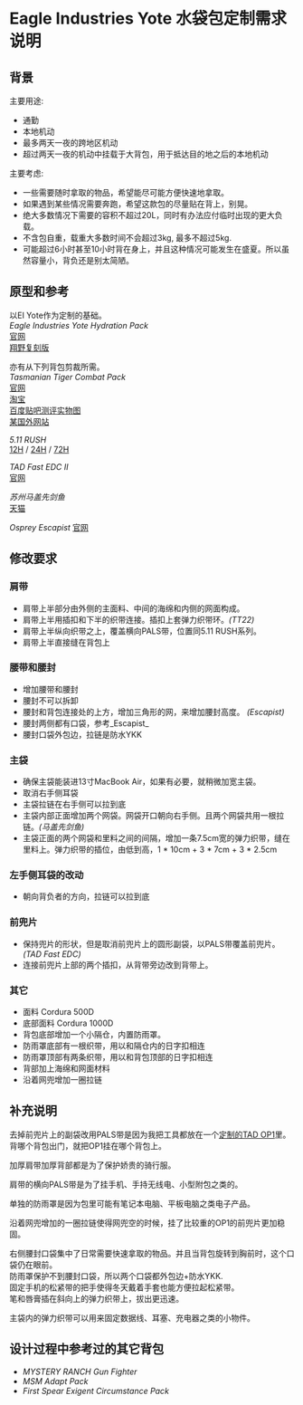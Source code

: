 Eagle Industries Yote 水袋包定制需求说明
============================================

背景
----
主要用途:
* 通勤
* 本地机动
* 最多两天一夜的跨地区机动
* 超过两天一夜的机动中挂载于大背包，用于抵达目的地之后的本地机动

主要考虑:
* 一些需要随时拿取的物品，希望能尽可能方便快速地拿取。
* 如果遇到某些情况需要奔跑，希望这款包的尽量贴在背上，别晃。
* 绝大多数情况下需要的容积不超过20L，同时有办法应付临时出现的更大负载。
* 不含包自重，载重大多数时间不会超过3kg, 最多不超过5kg.
* 可能超过6小时甚至10小时背在身上，并且这种情况可能发生在盛夏。所以虽然容量小，背负还是别太简陋。


原型和参考
-----------
以EI Yote作为定制的基础。  
_Eagle Industries Yote Hydration Pack_  
[官网](http://www.eagleindustries.com/products/detail.aspx?id=234)  
[翔野复刻版](http://www.flyye.com/cn/ArticleShow.asp?ProdID=0492)

亦有从下列背包剪裁所需。  
_Tasmanian Tiger Combat Pack_  
[官网](http://www.tasmaniantactical.com/TT_Combat_Pack_p/7716.htm)  
[淘宝](http://item.taobao.com/item.htm?spm=a230r.1.14.1.ReOVrm&id=10956779680)  
[百度贴吧测评实物图](http://tieba.baidu.com/p/2717163114)  
[某国外网站](http://www.varusteleka.com/en/product/tasmanian-tiger-combat-pack/24387)

_5.11 RUSH_  
[12H](http://www.511tactical.com/rush-12-backpack.html) / 
[24H](http://www.511tactical.com/rush-24-backpack.html) / 
[72H](http://www.511tactical.com/rush-72-backpack.html)

_TAD Fast EDC II_  
[官网](http://store.tripleaughtdesign.com/Equipment/Packs-And-Pouches/FAST-Pack-EDC)

_苏州马盖先剑鱼_  
[天猫](http://item.taobao.com/item.htm?spm=a1z09.5.0.0.hhqQSN&id=37047087806)

_Osprey Escapist_
[官网](http://www.ospreypacks.com/en/group/multi-use/escapist_series)


修改要求
--------
### 肩带
* 肩带上半部分由外侧的主面料、中间的海绵和内侧的网面构成。
* 肩带上半用插扣和下半的织带连接。插扣上套弹力织带环。_(TT22)_
* 肩带上半纵向织带之上，覆盖横向PALS带，位置同5.11 RUSH系列。
* 肩带上半直接缝在背包上

### 腰带和腰封
* 增加腰带和腰封
* 腰封不可以拆卸
* 腰封和背包连接处的上方，增加三角形的网，来增加腰封高度。 _(Escapist)_
* 腰封两侧都有口袋，参考_Escapist_
* 腰封口袋外包边，拉链是防水YKK

### 主袋
* 确保主袋能装进13寸MacBook Air，如果有必要，就稍微加宽主袋。
* 取消右手侧耳袋
* 主袋拉链在右手侧可以拉到底
* 主袋内部正面增加两个网袋。网袋开口朝向右手侧。且两个网袋共用一根拉链。_(马盖先剑鱼)_
* 主袋正面的两个网袋和里料之间的间隔，增加一条7.5cm宽的弹力织带，缝在里料上。弹力织带的插位，由低到高，1 * 10cm + 3 * 7cm + 3 * 2.5cm

### 左手侧耳袋的改动
* 朝向背负者的方向，拉链可以拉到底

### 前兜片
* 保持兜片的形状，但是取消前兜片上的圆形副袋，以PALS带覆盖前兜片。_(TAD Fast EDC)_
* 连接前兜片上部的两个插扣，从背带旁边改到背带上。

### 其它
* 面料 Cordura 500D
* 底部面料 Cordura 1000D
* 背包底部增加一个小隔仓，内置防雨罩。
* 防雨罩底部有一根织带，用以和隔仓内的日字扣相连
* 防雨罩顶部有两条织带，用以和背包顶部的日字扣相连
* 背部加上海绵和网面材料
* 沿着网兜增加一圈拉链


补充说明
---------
去掉前兜片上的副袋改用PALS带是因为我把工具都放在一个[定制的TAD OP1](https://github.com/snow/custom_equipment_specs/blob/master/sunsnow_op1.md)里。背哪个背包出门，就把OP1挂在哪个背包上。

加厚肩带加厚背部都是为了保护娇贵的骑行服。

肩带的横向PALS带是为了挂手机、手持无线电、小型附包之类的。

单独的防雨罩是因为包里可能有笔记本电脑、平板电脑之类电子产品。

沿着网兜增加的一圈拉链使得网兜空的时候，挂了比较重的OP1的前兜片更加稳固。

右侧腰封口袋集中了日常需要快速拿取的物品。并且当背包旋转到胸前时，这个口袋仍在眼前。  
防雨罩保护不到腰封口袋，所以两个口袋都外包边+防水YKK.  
固定手机的松紧带的把手使得冬天戴着手套也能方便拉起松紧带。  
笔和唇膏插在斜向上的弹力织带上，拔出更迅速。

主袋内的弹力织带可以用来固定数据线、耳塞、充电器之类的小物件。


设计过程中参考过的其它背包
---------------------------
* _MYSTERY RANCH Gun Fighter_
* _MSM Adapt Pack_
* _First Spear Exigent Circumstance Pack_
